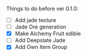 Things to do before ver 0.1.0:

- [ ] Add jade texture
- [ ] Jade Ore generation
- [x] Make Alchemy Fruit edible
- [ ] Add Deepslate Jade
- [x] Add Own Item Group
